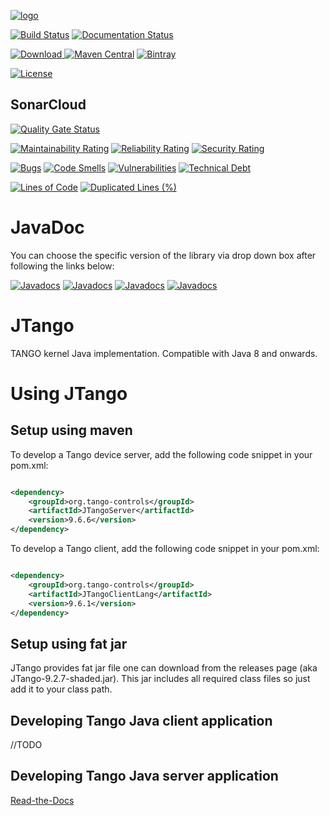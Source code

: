 [![logo](http://www.tango-controls.org/static/tango/img/logo_tangocontrols.png)](http://www.tango-controls.org)



[![Build Status](https://travis-ci.org/tango-controls/JTango.svg?branch=jtango-9-lts)](https://travis-ci.org/tango-controls/JTango)
[![Documentation Status](https://readthedocs.org/projects/jtango/badge/?version=jtango-9-lts)](http://jtango.readthedocs.io/en/jtango-9-lts/?badge=jtango-9-lts)

[![Download](https://api.bintray.com/packages/tango-controls/jtango/JTango/images/download.svg) ](https://github.com/tango-controls/JTango/releases/tag/9.6.6)
[![Maven Central](https://img.shields.io/maven-central/v/org.tango-controls/JTango/9.6.0.svg?label=Maven%20Central)](https://search.maven.org/artifact/org.tango-controls/JTangoServer/9.6.0/jar)
[![Bintray](https://img.shields.io/badge/bintray-9.6.6-blue)](https://bintray.com/tango-controls/jtango/JTangoServer/_latestVersion)

[![License](https://img.shields.io/badge/license-LGPL--3.0-orange.svg)](https://github.com/tango-controls/JTango/blob/jtango-9-lts/LICENSE)

## SonarCloud

[![Quality Gate Status](https://sonarcloud.io/api/project_badges/measure?project=org.tango-controls%3AJTango-root&metric=alert_status)](https://sonarcloud.io/dashboard?id=org.tango-controls%3AJTango-root)

[![Maintainability Rating](https://sonarcloud.io/api/project_badges/measure?project=org.tango-controls%3AJTango-root&metric=sqale_rating)](https://sonarcloud.io/dashboard?id=org.tango-controls%3AJTango-root)
[![Reliability Rating](https://sonarcloud.io/api/project_badges/measure?project=org.tango-controls%3AJTango-root&metric=reliability_rating)](https://sonarcloud.io/dashboard?id=org.tango-controls%3AJTango-root)
[![Security Rating](https://sonarcloud.io/api/project_badges/measure?project=org.tango-controls%3AJTango-root&metric=security_rating)](https://sonarcloud.io/dashboard?id=org.tango-controls%3AJTango-root)

[![Bugs](https://sonarcloud.io/api/project_badges/measure?project=org.tango-controls%3AJTango-root&metric=bugs)](https://sonarcloud.io/dashboard?id=org.tango-controls%3AJTango-root)
[![Code Smells](https://sonarcloud.io/api/project_badges/measure?project=org.tango-controls%3AJTango-root&metric=code_smells)](https://sonarcloud.io/dashboard?id=org.tango-controls%3AJTango-root)
[![Vulnerabilities](https://sonarcloud.io/api/project_badges/measure?project=org.tango-controls%3AJTango-root&metric=vulnerabilities)](https://sonarcloud.io/dashboard?id=org.tango-controls%3AJTango-root)
[![Technical Debt](https://sonarcloud.io/api/project_badges/measure?project=org.tango-controls%3AJTango-root&metric=sqale_index)](https://sonarcloud.io/dashboard?id=org.tango-controls%3AJTango-root)


[![Lines of Code](https://sonarcloud.io/api/project_badges/measure?project=org.tango-controls%3AJTango-root&metric=ncloc)](https://sonarcloud.io/dashboard?id=org.tango-controls%3AJTango-root)
[![Duplicated Lines (%)](https://sonarcloud.io/api/project_badges/measure?project=org.tango-controls%3AJTango-root&metric=duplicated_lines_density)](https://sonarcloud.io/dashboard?id=org.tango-controls%3AJTango-root)

# JavaDoc

You can choose the specific version of the library via drop down box after following the links below:

[![Javadocs](https://www.javadoc.io/badge/org.tango-controls/JTangoServer/9.6.6.svg?color=yellowgreen&label=JTangoServer)](https://www.javadoc.io/doc/org.tango-controls/JTangoServer/9.6.6)
[![Javadocs](https://www.javadoc.io/badge/org.tango-controls/JTangoClientLang/9.6.6.svg?label=JTangoClientLang&color=blue)](https://www.javadoc.io/doc/org.tango-controls/JTangoClientLang/9.6.6)
[![Javadocs](https://www.javadoc.io/badge/org.tango-controls/JTangoCommons/9.6.6.svg?color=yellow&label=JTangoCommons)](https://www.javadoc.io/doc/org.tango-controls/JTangoCommons/9.6.6)
[![Javadocs](https://www.javadoc.io/badge/org.tango-controls/TangORB/9.6.6.svg?color=orange&label=TangORB)](https://www.javadoc.io/doc/org.tango-controls/TangORB/9.6.6)


# JTango

TANGO kernel Java implementation. Compatible with Java 8 and onwards.

# Using JTango

## Setup using maven

To develop a Tango device server, add the following code snippet in your pom.xml:

```xml

<dependency>
    <groupId>org.tango-controls</groupId>
    <artifactId>JTangoServer</artifactId>
    <version>9.6.6</version>
</dependency>

```

To develop a Tango client, add the following code snippet in your pom.xml:

```xml

<dependency>
    <groupId>org.tango-controls</groupId>
    <artifactId>JTangoClientLang</artifactId>
    <version>9.6.1</version>
</dependency>

```

## Setup using fat jar

JTango provides fat jar file one can download from the releases page (aka JTango-9.2.7-shaded.jar). This jar includes all required class files so just add it to your class path.

## Developing Tango Java client application

//TODO

## Developing Tango Java server application

[Read-the-Docs](http://tango-controls.readthedocs.io/en/latest/java-server-guide/index.html)

